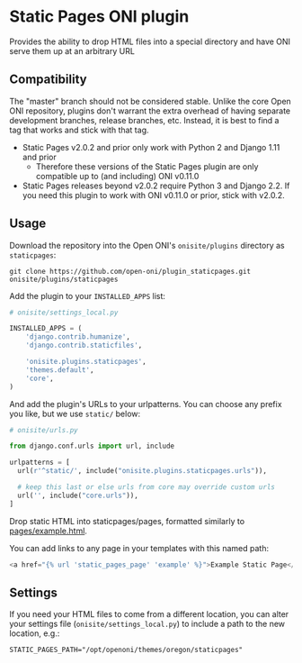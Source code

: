 Static Pages ONI plugin
===

Provides the ability to drop HTML files into a special directory and have ONI
serve them up at an arbitrary URL

Compatibility
---

The "master" branch should not be considered stable.  Unlike the core Open ONI
repository, plugins don't warrant the extra overhead of having separate
development branches, release branches, etc.  Instead, it is best to find a tag
that works and stick with that tag.

- Static Pages v2.0.2 and prior only work with Python 2 and Django 1.11 and
  prior
  - Therefore these versions of the Static Pages plugin are only compatible up
    to (and including) ONI v0.11.0
- Static Pages releases beyond v2.0.2 require Python 3 and Django 2.2.  If you
  need this plugin to work with ONI v0.11.0 or prior, stick with v2.0.2.

Usage
---

Download the repository into the Open ONI's `onisite/plugins` directory as `staticpages`:

    git clone https://github.com/open-oni/plugin_staticpages.git onisite/plugins/staticpages

Add the plugin to your `INSTALLED_APPS` list:

```python
# onisite/settings_local.py

INSTALLED_APPS = (
    'django.contrib.humanize',
    'django.contrib.staticfiles',

    'onisite.plugins.staticpages',
    'themes.default',
    'core',
)

```

And add the plugin's URLs to your urlpatterns.  You can choose any prefix you
like, but we use `static/` below:

```python
# onisite/urls.py

from django.conf.urls import url, include

urlpatterns = [
  url(r'^static/', include("onisite.plugins.staticpages.urls")),

  # keep this last or else urls from core may override custom urls
  url('', include("core.urls")),
]
```

Drop static HTML into staticpages/pages, formatted similarly to [pages/example.html](pages/example.html).

You can add links to any page in your templates with this named path:

```python
<a href="{% url 'static_pages_page' 'example' %}">Example Static Page</a>
```

Settings
---

If you need your HTML files to come from a different location, you can alter
your settings file (`onisite/settings_local.py`) to include a path to the new
location, e.g.:

    STATIC_PAGES_PATH="/opt/openoni/themes/oregon/staticpages"
